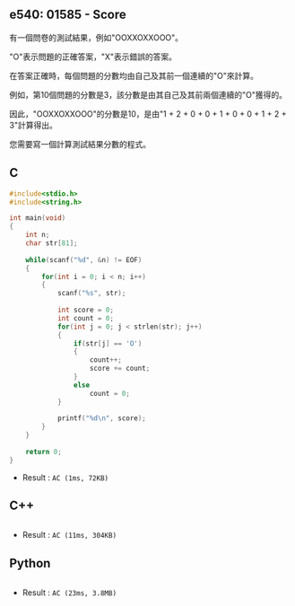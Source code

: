 ## e540: 01585 - Score
有一個問卷的測試結果，例如"OOXXOXXOOO"。

"O"表示問題的正確答案，"X"表示錯誤的答案。

在答案正確時，每個問題的分數均由自己及其前一個連續的"O"來計算。

例如，第10個問題的分數是3，該分數是由其自己及其前兩個連續的"O"獲得的。

因此，"OOXXOXXOOO"的分數是10，是由"1 + 2 + 0 + 0 + 1 + 0 + 0 + 1 + 2 + 3"計算得出。

您需要寫一個計算測試結果分數的程式。

## C
```C
#include<stdio.h>
#include<string.h>

int main(void)
{
	int n;
	char str[81];
	
	while(scanf("%d", &n) != EOF)
	{
		for(int i = 0; i < n; i++)
		{
			scanf("%s", str);
			
			int score = 0;
			int count = 0;
			for(int j = 0; j < strlen(str); j++)
			{
				if(str[j] == 'O')
				{
					count++;
					score += count;
				}
				else
					count = 0;
			}
			
			printf("%d\n", score);
		}
	}
	
	return 0;
}
```
 * Result : `AC (1ms, 72KB)`

## C++
```C++

```
 * Result : `AC (11ms, 304KB)`

## Python
```python

```
 * Result : `AC (23ms, 3.8MB)`
